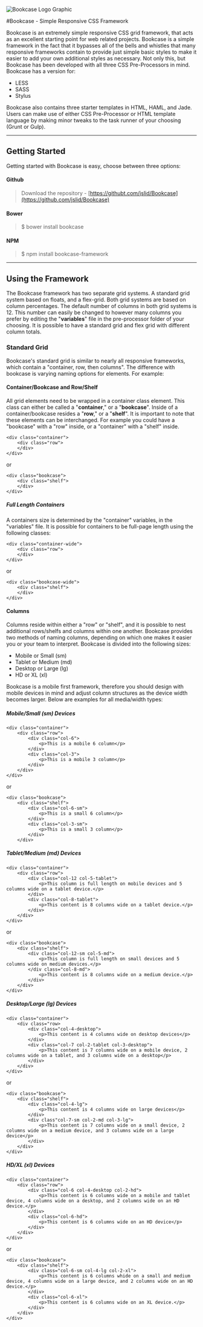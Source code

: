 
![Bookcase Logo Graphic](http://www.jslid.com/bookcase-img/bookcase-github-graphic.png)

#Bookcase - Simple Responsive CSS Framework

Bookcase is an extremely simple responsive CSS grid framework, that acts as an excellent starting point for web related projects. Bookcase is a simple framework in the fact that it bypasses all of the bells and whistles that many responsive frameworks contain to provide just simple basic styles to make it easier to add your own additional styles as necessary. Not only this, but Bookcase has been developed with all three CSS Pre-Processors in mind. Bookcase has a version for: 

 - LESS
 - SASS
 - Stylus

Bookcase also contains three starter templates in HTML, HAML, and Jade. Users can make use of either CSS Pre-Processor or HTML template language by making minor tweaks to the task runner of your choosing (Grunt or Gulp).


----------

## **Getting Started**

Getting started with Bookcase is easy, choose between three options: 

#### **Github**

> Download the repository - [https://githubt.com/jslid/Bookcase](https://github.com/jslid/Bookcase)

#### **Bower**

> $ bower install bookcase

#### **NPM** 

> $ npm install bookcase-framework 


----------

## **Using the Framework** 

The Bookcase framework has two separate grid systems. A standard grid system based on floats, and a flex-grid. Both grid systems are based on column percentages. The default number of columns in both grid systems is 12. This number can easily be changed to however many columns you prefer by editing the "**variables**"  file in the pre-processor folder of your choosing. It is possible to have a standard grid and flex grid with different column totals. 

### **Standard Grid**

Bookcase's standard grid is similar to nearly all responsive frameworks, which contain a "container, row, then columns". The difference with bookcase is varying naming options for elements. For example: 

#### **Container/Bookcase and Row/Shelf**

All grid elements need to be wrapped in a container class element. This class can either be called a "**container**," or a "**bookcase**". Inside of a container/bookcase resides a "**row**," or a "**shelf**". It is important to note that these elements can be interchanged. For example you could have a "bookcase" with a "row" inside, or a "container" with a "shelf" inside. 

    <div class="container">
	    <div class="row">
	    </div>
	</div>

or 

    <div class="bookcase">
	    <div class="shelf">
		</div>
	</div>

##### **Full Length Containers**
A containers size is determined by the "container" variables, in the "variables" file. It is possible for containers to be full-page length using the following classes: 

    <div class="container-wide">
	    <div class="row">
		</div>
	</div>

or

    <div class="bookcase-wide">
	    <div class="shelf">
	    </div>
	</div>


#### **Columns** 

Columns reside within either a "row" or "shelf", and it is possible to nest additional rows/shelfs and columns within one another. Bookcase provides two methods of naming columns, depending on which one makes it easier you or your team to interpret. Bookcase is divided into the following sizes: 

 - Mobile or Small (sm)
 - Tablet or Medium (md)
 - Desktop or Large (lg)
 - HD or XL (xl)

Bookcase is a mobile first framework, therefore you should design with mobile devices in mind and adjust column structures as the device width becomes larger. Below are examples for all media/width types: 

##### **Mobile/Small (sm) Devices** 

    <div class="container">
	    <div class="row">
		    <div class="col-6">
			    <p>This is a mobile 6 column</p>
			</div>
			<div class="col-3">
				<p>This is a mobile 3 column</p>
			</div>
		</div>
	</div>

or 

    <div class="bookcase">
	    <div class="shelf">
		    <div class="col-6-sm">
			    <p>This is a small 6 column</p>
			</div>
			<div class="col-3-sm">
				<p>This is a small 3 column</p>
			</div>
		</div>

##### **Tablet/Medium (md) Devices**

    <div class="container">
	    <div class="row">
		    <div class="col-12 col-5-tablet">
			    <p>This column is full length on mobile devices and 5 columns wide on a tablet device.</p>
			</div>
			<div class="col-8-tablet">
				<p>This content is 8 columns wide on a tablet device.</p>
			</div>
		</div>
	</div>

or

    <div class="bookcase">
	    <div class="shelf">
		    <div class="col-12-sm col-5-md">
			    <p>This column is full length on small devices and 5 columns wide on medium devices.</p>
			</div class="col-8-md">
				<p>This content is 8 columns wide on a medium device.</p>
			</div>
		</div>
	</div>

##### **Desktop/Large (lg) Devices**

    <div class="container">
	    <div class="row>
		    <div class="col-4-desktop">
			    <p>This content is 4 columns wide on desktop devices</p>
			</div>
			<div class="col-7 col-2-tablet col-3-desktop">
				<p>This content is 7 columns wide on a mobile device, 2 columns wide on a tablet, and 3 columns wide on a desktop</p>
			</div>
		</div>
	</div>

or 

    <div class="bookcase">
	    <div class="shelf">
		    <div class="col-4-lg">
			    <p>This content is 4 columns wide on large devices</p>
			</div>
			<div class"col-7-sm col-2-md col-3-lg">
				<p>This content is 7 columns wide on a small device, 2 columns wide on a medium device, and 3 columns wide on a large device</p>
			</div>
		</div>
	</div>

##### **HD/XL (xl) Devices**

    <div class="container">
	    <div class="row">
		    <div class="col-6 col-4-desktop col-2-hd">
			    <p>This content is 6 columns wide on a mobile and tablet device, 4 columns wide on a desktop, and 2 columns wide on an HD device.</p>
			</div>
			<div class="col-6-hd">
				<p>This content is 6 columns wide on an HD device</p>
			</div>
		</div>
	</div>

or

    <div class="bookcase">
	    <div class="shelf">
		    <div class="col-6-sm col-4-lg col-2-xl">
			    <p>This content is 6 columns whide on a small and medium device, 4 columns wide on a large device, and 2 columns wide on an HD device.</p>
			</div>
			<div class="col-6-xl">
				<p>This content is 6 columns wide on an XL device.</p>
			</div>
		</div>
	</div>



